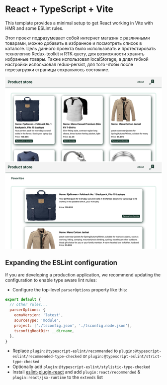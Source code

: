 # React + TypeScript + Vite

This template provides a minimal setup to get React working in Vite with HMR and some ESLint rules.

Этот проект подразумевает собой интернет магазин с различными товарами, можно добавить в избранное и посмотреть список в каталоге.
Цель данного проекта было использовать и протестировать технологию Redux-toolkit и RTK-query, для возможности хранить избранные товары.
Также использовал localStorage, а длдя гибкой настройки использовал redux-persist, для того чтобы после перезагрузки страницы сохранялось состояние.

![ScreenShot](https://github.com/zorro199/product-store-react/blob/main/public/screen1.png)
![ScreenShot](https://github.com/zorro199/product-store-react/blob/main/public/screen2.png)

## Expanding the ESLint configuration

If you are developing a production application, we recommend updating the configuration to enable type aware lint rules:

- Configure the top-level `parserOptions` property like this:

```js
export default {
  // other rules...
  parserOptions: {
    ecmaVersion: 'latest',
    sourceType: 'module',
    project: ['./tsconfig.json', './tsconfig.node.json'],
    tsconfigRootDir: __dirname,
  },
}
```

- Replace `plugin:@typescript-eslint/recommended` to `plugin:@typescript-eslint/recommended-type-checked` or `plugin:@typescript-eslint/strict-type-checked`
- Optionally add `plugin:@typescript-eslint/stylistic-type-checked`
- Install [eslint-plugin-react](https://github.com/jsx-eslint/eslint-plugin-react) and add `plugin:react/recommended` & `plugin:react/jsx-runtime` to the `extends` list

